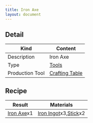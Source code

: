```yaml
---
title: Iron Axe
layout: document
---
```

## Detail

|Kind|Content|
|---|---|
|Description|Iron Axe|
|Type|[Tools](Tools)|
|Production Tool|[Crafting Table](Crafting_Table)|

## Recipe

|Result|Materials|
|---|---|
|[Iron Axe](Iron_Axe)x1|[Iron Ingot](Iron_Ingot)x3,[Stick](Stick)x2|
